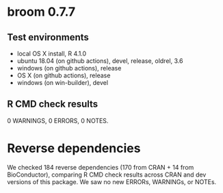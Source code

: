 # broom 0.7.7

## Test environments

* local OS X install, R 4.1.0
* ubuntu 18.04 (on github actions), devel, release, oldrel, 3.6
* windows (on github actions), release
* OS X (on github actions), release
* windows (on win-builder), devel

## R CMD check results

0 WARNINGS, 0 ERRORS, 0 NOTES.

# Reverse dependencies

We checked 184 reverse dependencies (170 from CRAN + 14 from BioConductor), 
comparing R CMD check results across CRAN and dev versions of this package.
We saw no new ERRORs, WARNINGs, or NOTEs.
